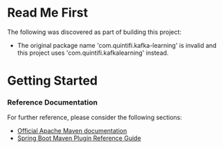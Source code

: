 # Read Me First
The following was discovered as part of building this project:

* The original package name 'com.quintifi.kafka-learning' is invalid and this project uses 'com.quintifi.kafkalearning' instead.

# Getting Started

### Reference Documentation
For further reference, please consider the following sections:

* [Official Apache Maven documentation](https://maven.apache.org/guides/index.html)
* [Spring Boot Maven Plugin Reference Guide](https://docs.spring.io/spring-boot/docs/2.2.4.RELEASE/maven-plugin/)

